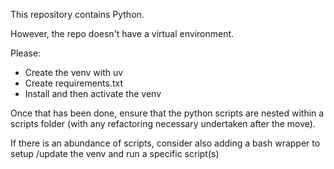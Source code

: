 This repository contains Python.

However, the repo doesn't have a virtual environment. 

Please:

- Create the venv with uv 
- Create requirements.txt 
- Install and then activate the venv 

Once that has been done, ensure that the python scripts are nested within a scripts folder (with any refactoring necessary undertaken after the move).

If there is an abundance of scripts, consider also adding a bash wrapper to setup /update the venv and run a specific script(s)